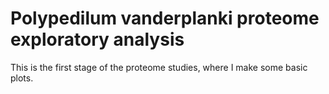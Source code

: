 # Polypedilum vanderplanki proteome exploratory analysis

This is the first stage of the proteome studies, where I make some basic plots.

